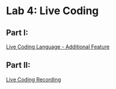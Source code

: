# Lab 4: Live Coding

## Part I:
[Live Coding Language - Additional Feature](https://lkc2140.github.io/live_coding/main.html)

## Part II:
[Live Coding Recording](https://youtu.be/04VFoFEXsSU)
